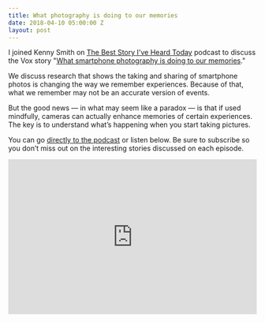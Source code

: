 ```yaml
---
title: What photography is doing to our memories
date: 2018-04-10 05:00:00 Z
layout: post
---
```


I joined Kenny Smith on [The Best Story I've Heard Today](https://beststory.podbean.com/) podcast to discuss the Vox story "[What smartphone photography is doing to our memories](https://www.vox.com/science-and-health/2018/3/28/17054848/smartphones-photos-memory-research-psychology-attention)."

We discuss research that shows the taking and sharing of smartphone photos is changing the way we remember experiences. Because of that, what we remember may not be an accurate version of events.

But the good news — in what may seem like a paradox — is that if used mindfully, cameras can actually enhance memories of certain experiences. The key is to understand what’s happening when you start taking pictures.

You can go [directly to the podcast](https://beststory.podbean.com/e/the-best-story-ive-heard-today-with-ken-booth-1523303637/) or listen below. Be sure to subscribe so you don’t miss out on the interesting stories discussed on each episode.

<iframe src="https://www.podbean.com/media/player/3bngb-8ef30e?from=site&amp;vjs=1&amp;skin=1&amp;fonts=Helvetica&amp;auto=0&amp;download=0" width="100%" height="315" frameborder="0" scrolling="no" data-name="pb-iframe-player"></iframe>

